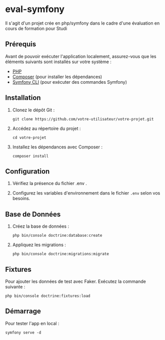 # eval-symfony
Il s'agit d'un projet crée en php/symfony dans le cadre d'une évaluation en cours de formation pour Studi

## Prérequis

Avant de pouvoir exécuter l'application localement, assurez-vous que les éléments suivants sont installés sur votre système :

- [PHP](https://www.php.net/)
- [Composer](https://getcomposer.org/) (pour installer les dépendances)
- [Symfony CLI](https://symfony.com/download) (pour exécuter des commandes Symfony)

## Installation

1. Clonez le dépôt Git :

    ```git clone https://github.com/votre-utilisateur/votre-projet.git```

2. Accédez au répertoire du projet :

    ```cd votre-projet```

3. Installez les dépendances avec Composer :

    ```composer install```

## Configuration

1. Vérifiez la présence du fichier .env .

2. Configurez les variables d'environnement dans le fichier `.env` selon vos besoins.

## Base de Données

1. Créez la base de données :

    ```php bin/console doctrine:database:create```

2. Appliquez les migrations :

    ```php bin/console doctrine:migrations:migrate```

## Fixtures

Pour ajouter les données de test avec Faker. Exécutez la commande suivante :

```php bin/console doctrine:fixtures:load```

## Démarrage

Pour tester l'app en local : 

```symfony serve -d```

